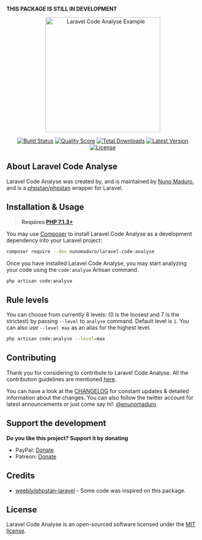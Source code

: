 **THIS PACKAGE IS STILL IN DEVELOPMENT**

<p align="center">
    <img src="https://raw.githubusercontent.com/nunomaduro/laravel-code-analyse/master/docs/example.png" alt="Laravel Code Analyse Example" height="300">
</p>

<p align="center">
  <a href="https://travis-ci.org/nunomaduro/laravel-code-analyse"><img src="https://img.shields.io/travis/nunomaduro/laravel-code-analyse/master.svg" alt="Build Status"></img></a>
  <a href="https://scrutinizer-ci.com/g/nunomaduro/laravel-code-analyse"><img src="https://img.shields.io/scrutinizer/g/nunomaduro/laravel-code-analyse.svg" alt="Quality Score"></img></a>
  <a href="https://packagist.org/packages/nunomaduro/laravel-code-analyse"><img src="https://poser.pugx.org/nunomaduro/laravel-code-analyse/d/total.svg" alt="Total Downloads"></a>
  <a href="https://packagist.org/packages/nunomaduro/laravel-code-analyse"><img src="https://poser.pugx.org/nunomaduro/laravel-code-analyse/v/stable.svg" alt="Latest Version"></a>
  <a href="https://packagist.org/packages/nunomaduro/laravel-code-analyse"><img src="https://poser.pugx.org/nunomaduro/laravel-code-analyse/license.svg" alt="License"></a>
</p>

## About Laravel Code Analyse

Laravel Code Analyse was created by, and is maintained by [Nuno Maduro](https://github.com/nunomaduro), and is a [phpstan/phpstan](https://github.com/phpstan/phpstan) wrapper for Laravel.

## Installation & Usage

> **Requires [PHP 7.1.3+](https://php.net/releases/)**

You may use [Composer](https://getcomposer.org) to install Laravel Code Analyse as a development dependency into your Laravel project:
```bash
composer require --dev nunomaduro/laravel-code-analyse
```

Once you have installed Laravel Code Analyse, you may start analyzing your code using the `code:analyse` Artisan command.
```bash
php artisan code:analyse
```

## Rule levels

You can choose from currently 8 levels: (0 is the loosest and 7 is the strictest) by passing `--level` to `analyse` command. Default level is `1`. You can also use `--level max` as an alias for the highest level.

```bash
php artisan code:analyse --level=max
```

## Contributing

Thank you for considering to contribute to Laravel Code Analyse. All the contribution guidelines are mentioned [here](CONTRIBUTING.md).

You can have a look at the [CHANGELOG](CHANGELOG.md) for constant updates & detailed information about the changes. You can also follow the twitter account for latest announcements or just come say hi!: [@enunomaduro](https://twitter.com/enunomaduro)

## Support the development
**Do you like this project? Support it by donating**

- PayPal: [Donate](https://www.paypal.com/cgi-bin/webscr?cmd=_s-xclick&hosted_button_id=66BYDWAT92N6L)
- Patreon: [Donate](https://www.patreon.com/nunomaduro)

## Credits

- [weebly/phpstan-laravel](https://github.com/weebly/phpstan-laravel) - Some code was inspired on this package.

## License

Laravel Code Analyse is an open-sourced software licensed under the [MIT license](LICENSE.md).
